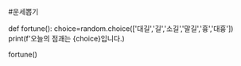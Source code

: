 #운세뽑기

def fortune():
choice=random.choice(['대길','길','소길','말길','흉','대흉'])
    print(f'오늘의 점괘는 {choice}입니다.) 


fortune()   
    